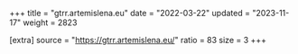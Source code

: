 +++
title = "gtrr.artemislena.eu"
date = "2022-03-22"
updated = "2023-11-17"
weight = 2823

[extra]
source = "https://gtrr.artemislena.eu/"
ratio = 83
size = 3
+++
